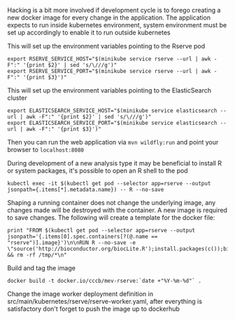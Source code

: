 Hacking is a bit more involved if development cycle is to forego creating a new docker image for every change in the application. The application expects to run inside kubernetes environment, system environment must be set up accordingly to enable it to run outside kubernetes

This will set up the environment variables pointing to the Rserve pod
```
export RSERVE_SERVICE_HOST="$(minikube service rserve --url | awk -F":" '{print $2}' | sed 's/\///g')"
export RSERVE_SERVICE_PORT="$(minikube service rserve --url | awk -F":" '{print $3}')"
```

This will set up the environment variables pointing to the ElasticSearch cluster
```
export ELASTICSEARCH_SERVICE_HOST="$(minikube service elasticsearch --url | awk -F":" '{print $2}' | sed 's/\///g')"
export ELASTICSEARCH_SERVICE_PORT="$(minikube service elasticsearch --url | awk -F":" '{print $3}')"
```

Then you can run the web application via ```mvn wildfly:run``` and point your browser to ```localhost:8080```

During development of a new analysis type it may be beneficial to install R or system packages, it's possible to open an R shell to the pod
```
kubectl exec -it $(kubectl get pod --selector app=rserve --output jsonpath={.items[*].metadata.name}) -- R --no-save
```

Shaping a running container does not change the underlying image, any changes made will be destroyed with the container.  A new image is required to save changes. The following will create a template for the docker file:

```
print "FROM $(kubectl get pod --selector app=rserve --output jsonpath='{.items[0].spec.containers[?(@.name == "rserve")].image}')\n\nRUN R --no-save -e \"source('http://bioconductor.org/biocLite.R');install.packages(c());biocLite(c())\" && rm -rf /tmp/*\n"
```
Build and tag the image
```
docker build -t docker.io/cccb/mev-rserve:`date +"%Y-%m-%d"` .
```

Change the image worker deployment definition in src/main/kubernetes/rserve/rserve-worker.yaml, after everything is satisfactory don't forget to push the image up to dockerhub